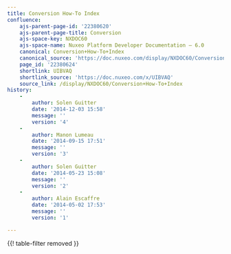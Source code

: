 ```yaml
---
title: Conversion How-To Index
confluence:
    ajs-parent-page-id: '22380620'
    ajs-parent-page-title: Conversion
    ajs-space-key: NXDOC60
    ajs-space-name: Nuxeo Platform Developer Documentation — 6.0
    canonical: Conversion+How-To+Index
    canonical_source: 'https://doc.nuxeo.com/display/NXDOC60/Conversion+How-To+Index'
    page_id: '22380624'
    shortlink: UIBVAQ
    shortlink_source: 'https://doc.nuxeo.com/x/UIBVAQ'
    source_link: /display/NXDOC60/Conversion+How-To+Index
history:
    - 
        author: Solen Guitter
        date: '2014-12-03 15:58'
        message: ''
        version: '4'
    - 
        author: Manon Lumeau
        date: '2014-09-15 17:51'
        message: ''
        version: '3'
    - 
        author: Solen Guitter
        date: '2014-05-23 15:08'
        message: ''
        version: '2'
    - 
        author: Alain Escaffre
        date: '2014-05-02 17:53'
        message: ''
        version: '1'

---
```

{{! table-filter removed }}